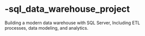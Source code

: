 # -sql_data_warehouse_project
Building a modern data warehouse with SQL Server, Including ETL processes, data modeling, and analytics.
